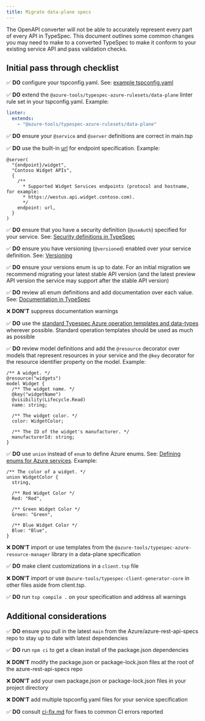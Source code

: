 ```yaml
---
title: Migrate data-plane specs
---
```


The OpenAPI converter will not be able to accurately represent every part of every API in TypeSpec. This document outlines some common changes you may need to make to a converted TypeSpec to make it conform to your existing service API and pass validation checks.

## Initial pass through checklist

✅ **DO** configure your tspconfig.yaml. See: [example tspconfig.yaml][tspconfig]

✅ **DO** extend the `@azure-tools/typespec-azure-rulesets/data-plane` linter rule set in your tspconfig.yaml. Example:

```yaml title=tspconfig.yaml
linter:
  extends:
    - "@azure-tools/typespec-azure-rulesets/data-plane"
```

✅ **DO** ensure your `@service` and `@server` definitions are correct in main.tsp

✅ **DO** use the built-in [url][url-type] for endpoint specification. Example:

```tsp
@server(
  "{endpoint}/widget",
  "Contoso Widget APIs",
  {
    /**
      * Supported Widget Services endpoints (protocol and hostname, for example:
      * https://westus.api.widget.contoso.com).
      */
    endpoint: url,
  }
)
```

✅ **DO** ensure that you have a security definition (`@useAuth`) specified for your service. See: [Security definitions in TypeSpec][security-definitions]

✅ **DO** ensure you have versioning (`@versioned`) enabled over your service definition. See: [Versioning][versioning]

✅ **DO** ensure your versions enum is up to date. For an initial migration we recommend migrating your latest stable API version (and the latest preview API version the service may support after the stable API version)

✅ **DO** review all enum definitions and add documentation over each value. See: [Documentation in TypeSpec][docs]

❌ **DON'T** suppress documentation warnings

✅ **DO** use the [standard Typespec Azure operation templates and data-types][standard-templates] wherever possible. Standard operation templates should be used as much as possible

✅ **DO** review model definitions and add the `@resource` decorator over models that represent resources in your service and the `@key` decorator for the resource identifier property on the model. Example:

```tsp
/** A widget. */
@resource("widgets")
model Widget {
  /** The widget name. */
  @key("widgetName")
  @visibility(Lifecycle.Read)
  name: string;

  /** The widget color. */
  color: WidgetColor;

  /** The ID of the widget's manufacturer. */
  manufacturerId: string;
}
```

✅ **DO** use `union` instead of `enum` to define Azure enums. See: [Defining enums for Azure services][no-enum]. Example:

```tsp
/** The color of a widget. */
union WidgetColor {
  string,

  /** Red Widget Color */
  Red: "Red",

  /** Green Widget Color */
  Green: "Green",

  /** Blue Widget Color */
  Blue: "Blue",
}
```

❌ **DON'T** import or use templates from the `@azure-tools/typespec-azure-resource-manager` library in a data-plane specification

✅ **DO** make client customizations in a `client.tsp` file

❌ **DON'T** import or use `@azure-tools/typespec-client-generator-core` in other files aside from client.tsp.

✅ **DO** run `tsp compile .` on your specification and address all warnings

## Additional considerations

✅ **DO** ensure you pull in the latest `main` from the Azure/azure-rest-api-specs repo to stay up to date with latest dependencies

✅ **DO** run `npm ci` to get a clean install of the package.json dependencies

❌ **DON'T** modify the package.json or package-lock.json files at the root of the azure-rest-api-specs repo

❌ **DON'T** add your own package.json or package-lock.json files in your project directory

❌ **DON'T** add multiple tspconfig.yaml files for your service specification

✅ **DO** consult [ci-fix.md][ci-fix] for fixes to common CI errors reported

<!-- LINKS -->

[tspconfig]: https://github.com/Azure/azure-rest-api-specs/blob/main/specification/contosowidgetmanager/Contoso.WidgetManager/tspconfig.yaml
[security-definitions]: https://azure.github.io/typespec-azure/docs/reference/azure-style-guide#security-definitions
[versioning]: https://typespec.io/docs/libraries/versioning/guide#implementing-versioned-apis
[docs]: https://typespec.io/docs/language-basics/documentation
[standard-templates]: https://azure.github.io/typespec-azure/docs/libraries/azure-core/reference
[ci-fix]: https://github.com/Azure/azure-rest-api-specs/blob/main/documentation/ci-fix.md
[url-type]: https://typespec.io/docs/language-basics/built-in-types#string-types
[no-enum]: https://azure.github.io/typespec-azure/docs/libraries/azure-core/rules/no-enum
